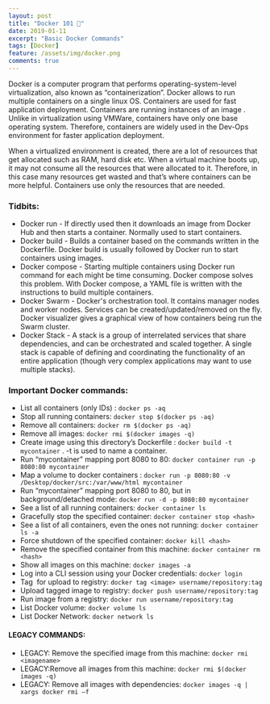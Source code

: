 ```yaml
---
layout: post
title: "Docker 101 🐳"
date: 2019-01-11
excerpt: "Basic Docker Commands"
tags: [Docker]
feature: /assets/img/docker.png
comments: true
---
```


Docker is a computer program that performs operating-system-level virtualization, also known as “containerization”. Docker allows to run multiple containers on a single linux OS. Containers are used for fast application deployment. Containers are running instances of an image . Unlike in virtualization using VMWare, containers have only one base operating system. Therefore, containers are widely used in the Dev-Ops environment for faster application deployment.

When a virtualized environment is created, there are a lot of resources that get allocated such as RAM, hard disk etc. When a virtual machine boots up, it may not consume all the resources that were allocated to it. Therefore, in this case many resources get wasted and that’s where containers can be more helpful. Containers use only the resources that are needed.

### Tidbits:

- Docker run - If directly used then it downloads an image from Docker Hub and then starts a container. Normally used to start containers.
- Docker build - Builds a container based on the commands written in the Dockerfile. Docker build is usually followed by Docker run to start containers using images.
- Docker compose - Starting multiple containers using Docker run command for each might be time consuming. Docker compose solves this problem. With Docker compose, a YAML file is written with the instructions to build multiple containers.
- Docker Swarm - Docker's orchestration tool. It contains manager nodes and worker nodes. Services can be created/updated/removed on the fly. Docker visualizer gives a graphical view of how containers being run the Swarm cluster.
- Docker Stack - A stack is a group of interrelated services that share dependencies, and can be orchestrated and scaled together. A single stack is capable of defining and coordinating the functionality of an entire application (though very complex applications may want to use multiple stacks).



### Important Docker commands:

- List all containers (only IDs) : `docker ps -aq`
- Stop all running containers:   `docker stop $(docker ps -aq)`
- Remove all containers: `docker rm $(docker ps -aq)`
- Remove all images: `docker rmi $(docker images -q)`
- Create image using this directory’s Dockerfile : `docker build -t mycontainer` . -t is used to name a container.
- Run “mycontainer” mapping port 8080 to 80: `docker container run -p 8080:80 mycontainer`
- Map a volume to docker containers : `docker run -p 8080:80 -v /Desktop/docker/src:/var/www/html mycontainer`
- Run “mycontainer” mapping port 8080 to 80, but in background/detached mode: `docker run -d -p 8080:80 mycontainer`
- See a list of all running containers: `docker container ls`
- Gracefully stop the specified container: `docker container stop <hash>`
- See a list of all containers, even the ones not running: `docker container ls -a`
- Force shutdown of the specified container: `docker kill <hash>`
- Remove the specified container from this machine: `docker container rm <hash>`
- Show all images on this machine: `docker images -a`
- Log into a CLI session using your Docker credentials: `docker login`
- Tag <image> for upload to registry: `docker tag <image> username/repository:tag`
- Upload tagged image to registry: `docker push username/repository:tag`
- Run image from a registry: `docker run username/repository:tag`
- List Docker volume: `docker volume ls`
- List Docker Network: `docker network ls`

#### LEGACY COMMANDS:

- LEGACY: Remove the specified image from this machine: `docker rmi <imagename>`
- LEGACY:Remove all images from this machine: `docker rmi $(docker images -q)`
- LEGACY: Remove all images with dependencies: `docker images -q | xargs docker rmi –f`

